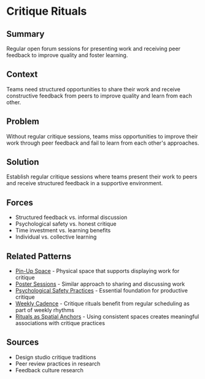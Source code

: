 ---
---
# Critique Rituals

## Summary
Regular open forum sessions for presenting work and receiving peer feedback to improve quality and foster learning.

## Context
Teams need structured opportunities to share their work and receive constructive feedback from peers to improve quality and learn from each other.

## Problem
Without regular critique sessions, teams miss opportunities to improve their work through peer feedback and fail to learn from each other's approaches.

## Solution
Establish regular critique sessions where teams present their work to peers and receive structured feedback in a supportive environment.

## Forces
- Structured feedback vs. informal discussion
- Psychological safety vs. honest critique
- Time investment vs. learning benefits
- Individual vs. collective learning

## Related Patterns
- [Pin-Up Space](pin-up-space.md) - Physical space that supports displaying work for critique
- [Poster Sessions](poster-sessions.md) - Similar approach to sharing and discussing work
- [Psychological Safety Practices](../organizational/psychological-safety-practices.md) - Essential foundation for productive critique
- [Weekly Cadence](../temporal/weekly-cadence.md) - Critique rituals benefit from regular scheduling as part of weekly rhythms
- [Rituals as Spatial Anchors](../temporal/rituals-spatial-anchors.md) - Using consistent spaces creates meaningful associations with critique practices

## Sources
- Design studio critique traditions
- Peer review practices in research
- Feedback culture research